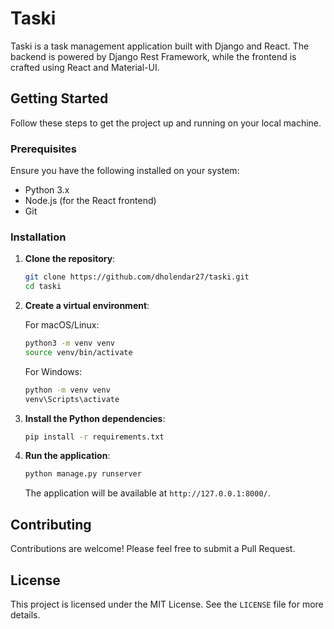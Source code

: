 # Taski

Taski is a task management application built with Django and React. The backend is powered by Django Rest Framework, while the frontend is crafted using React and Material-UI.

## Getting Started

Follow these steps to get the project up and running on your local machine.

### Prerequisites

Ensure you have the following installed on your system:

- Python 3.x
- Node.js (for the React frontend)
- Git

### Installation

1. **Clone the repository**:

   ```bash
   git clone https://github.com/dholendar27/taski.git
   cd taski
   ```

2. **Create a virtual environment**:

   For macOS/Linux:
   ```bash
   python3 -m venv venv
   source venv/bin/activate
   ```

   For Windows:
   ```bash
   python -m venv venv
   venv\Scripts\activate
   ```

3. **Install the Python dependencies**:

   ```bash
   pip install -r requirements.txt
   ```

4. **Run the application**:

   ```bash
   python manage.py runserver
   ```

   The application will be available at `http://127.0.0.1:8000/`.

## Contributing

Contributions are welcome! Please feel free to submit a Pull Request.

## License

This project is licensed under the MIT License. See the `LICENSE` file for more details.
